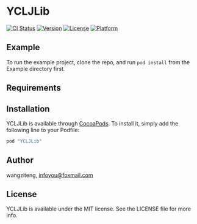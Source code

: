 # YCLJLib

[![CI Status](http://img.shields.io/travis/wangziteng/YCLJLib.svg?style=flat)](https://travis-ci.org/wangziteng/YCLJLib)
[![Version](https://img.shields.io/cocoapods/v/YCLJLib.svg?style=flat)](http://cocoapods.org/pods/YCLJLib)
[![License](https://img.shields.io/cocoapods/l/YCLJLib.svg?style=flat)](http://cocoapods.org/pods/YCLJLib)
[![Platform](https://img.shields.io/cocoapods/p/YCLJLib.svg?style=flat)](http://cocoapods.org/pods/YCLJLib)

## Example

To run the example project, clone the repo, and run `pod install` from the Example directory first.

## Requirements

## Installation

YCLJLib is available through [CocoaPods](http://cocoapods.org). To install
it, simply add the following line to your Podfile:

```ruby
pod "YCLJLib"
```

## Author

wangziteng, infoyou@foxmail.com

## License

YCLJLib is available under the MIT license. See the LICENSE file for more info.
